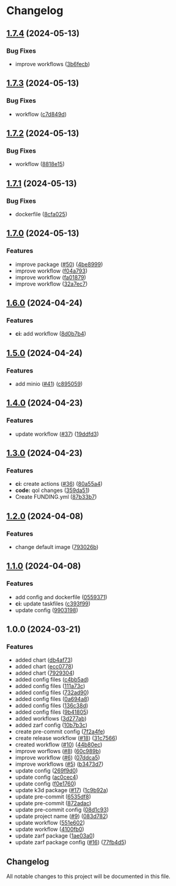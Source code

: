 # Changelog

## [1.7.4](https://github.com/beholdenkey/forge-package-k3d/compare/v1.7.3...v1.7.4) (2024-05-13)


### Bug Fixes

* improve workflows ([3b6fecb](https://github.com/beholdenkey/forge-package-k3d/commit/3b6fecb8ad04f2a9c87ade952c7e4b3affa17419))

## [1.7.3](https://github.com/beholdenkey/forge-package-k3d/compare/v1.7.2...v1.7.3) (2024-05-13)


### Bug Fixes

* workflow ([c7d849d](https://github.com/beholdenkey/forge-package-k3d/commit/c7d849dd19d233876cdc88a7c3c0f8b4777ec717))

## [1.7.2](https://github.com/beholdenkey/forge-package-k3d/compare/v1.7.1...v1.7.2) (2024-05-13)


### Bug Fixes

* workflow ([8818e15](https://github.com/beholdenkey/forge-package-k3d/commit/8818e15b174e9c23c534578b6d2b8a0d87c6882a))

## [1.7.1](https://github.com/beholdenkey/forge-package-k3d/compare/v1.7.0...v1.7.1) (2024-05-13)


### Bug Fixes

* dockerfile ([8cfa025](https://github.com/beholdenkey/forge-package-k3d/commit/8cfa0250b3feca36d8967156e26d77ed9ceb217c))

## [1.7.0](https://github.com/beholdenkey/forge-package-k3d/compare/v1.6.0...v1.7.0) (2024-05-13)


### Features

* improve package ([#50](https://github.com/beholdenkey/forge-package-k3d/issues/50)) ([4be8999](https://github.com/beholdenkey/forge-package-k3d/commit/4be89991f12c627b435a7df5502cc6a84eefc8f3))
* improve workflow ([f04a793](https://github.com/beholdenkey/forge-package-k3d/commit/f04a79371f9ce9dca511eef287b3ec38a3cc84e8))
* improve workflow ([fa01879](https://github.com/beholdenkey/forge-package-k3d/commit/fa01879baacce90f445ed3c4ec1526e6aa69f12c))
* improve workflow ([32a7ec7](https://github.com/beholdenkey/forge-package-k3d/commit/32a7ec76a23a205c7717821a637f26e488c17bad))

## [1.6.0](https://github.com/beholdenkey/forge-package-k3d/compare/v1.5.0...v1.6.0) (2024-04-24)


### Features

* **ci:** add workflow ([8d0b7b4](https://github.com/beholdenkey/forge-package-k3d/commit/8d0b7b4f2f6a52e72949661c2121bccb0c024dc1))

## [1.5.0](https://github.com/beholdenkey/forge-package-k3d/compare/v1.4.0...v1.5.0) (2024-04-24)


### Features

* add minio ([#41](https://github.com/beholdenkey/forge-package-k3d/issues/41)) ([c895059](https://github.com/beholdenkey/forge-package-k3d/commit/c895059eb8966763913c029870c54b345162c2fa))

## [1.4.0](https://github.com/beholdenkey/forge-package-k3d/compare/v1.3.0...v1.4.0) (2024-04-23)

### Features

- update workflow ([#37](https://github.com/beholdenkey/forge-package-k3d/issues/37)) ([19ddfd3](https://github.com/beholdenkey/forge-package-k3d/commit/19ddfd39fe3af617edf0357f9c6081bcf615fc27))

## [1.3.0](https://github.com/beholdenkey/forge-package-k3d/compare/v1.2.0...v1.3.0) (2024-04-23)

### Features

- **ci:** create actions ([#36](https://github.com/beholdenkey/forge-package-k3d/issues/36)) ([80a55a4](https://github.com/beholdenkey/forge-package-k3d/commit/80a55a4ae4e0f0187e09ff9968c833f649f298c5))
- **code:** qol changes ([359da51](https://github.com/beholdenkey/forge-package-k3d/commit/359da51f4ed15f619c55e600be70302cc463810b))
- Create FUNDING.yml ([87b33b7](https://github.com/beholdenkey/forge-package-k3d/commit/87b33b7d34de6ce521e7e244155a26b1c69b80ae))

## [1.2.0](https://github.com/beholdenkey/zarf-package-k3d/compare/v1.1.0...v1.2.0) (2024-04-08)

### Features

- change default image ([793026b](https://github.com/beholdenkey/zarf-package-k3d/commit/793026b3f1b0d41b934f0438223322c99408c0cb))

## [1.1.0](https://github.com/beholdenkey/zarf-package-k3d/compare/v1.0.0...v1.1.0) (2024-04-08)

### Features

- add config and dockerfile ([0559371](https://github.com/beholdenkey/zarf-package-k3d/commit/05593718cb8985af9c77c85c62c510102a4012ce))
- **ci:** update taskfiles ([c393f99](https://github.com/beholdenkey/zarf-package-k3d/commit/c393f99cf3d04269a55f3ecd0c00dadd89af9c04))
- update config ([9903198](https://github.com/beholdenkey/zarf-package-k3d/commit/9903198e1e54935d71a3d5e5939ff4c6cbb0a3ca))

## 1.0.0 (2024-03-21)

### Features

- added chart ([db4af73](https://github.com/beholdenkey/zarf-package-k3d/commit/db4af731a194b6b6f4b5f3249e18e23fa78c733a))
- added chart ([ecc0778](https://github.com/beholdenkey/zarf-package-k3d/commit/ecc07787f5d05d7525e91a97ac082e3620fb60ec))
- added chart ([7929304](https://github.com/beholdenkey/zarf-package-k3d/commit/7929304b62e8bfde5448a904523a07e6dfa3df5e))
- added config files ([c4bb5ad](https://github.com/beholdenkey/zarf-package-k3d/commit/c4bb5ad2b668935c0bee18c41616f1d57fdfb91e))
- added config files ([111a73c](https://github.com/beholdenkey/zarf-package-k3d/commit/111a73cf45d32d961cccac8712d5e83d1febc852))
- added config files ([732ad90](https://github.com/beholdenkey/zarf-package-k3d/commit/732ad90ef647d68dc06f248a6c47a5fef0d55f89))
- added config files ([0a694a8](https://github.com/beholdenkey/zarf-package-k3d/commit/0a694a8531e811aea3e9cc93f48e845a39d8695a))
- added config files ([136c38d](https://github.com/beholdenkey/zarf-package-k3d/commit/136c38d42178443fefb1d7a4385910e0c07a3141))
- added config files ([9b41805](https://github.com/beholdenkey/zarf-package-k3d/commit/9b418051e0afea12f6a14928d0a32ba05671511f))
- added workflows ([3d277ab](https://github.com/beholdenkey/zarf-package-k3d/commit/3d277ab8c44d8bc9dd2a97a460564bd8c5cd87fa))
- added zarf config ([10b7b3c](https://github.com/beholdenkey/zarf-package-k3d/commit/10b7b3c53895d6b692ed530922e62e235a727fb4))
- create pre-commit config ([7f2a4fe](https://github.com/beholdenkey/zarf-package-k3d/commit/7f2a4feed4aa1689eea76d7bc35c85187739805b))
- create release workflow ([#18](https://github.com/beholdenkey/zarf-package-k3d/issues/18)) ([31c7566](https://github.com/beholdenkey/zarf-package-k3d/commit/31c7566c950ba9b940a72d0ae0df92d4ff098eca))
- created workflow ([#10](https://github.com/beholdenkey/zarf-package-k3d/issues/10)) ([44b80ec](https://github.com/beholdenkey/zarf-package-k3d/commit/44b80ec9d6cf4bcae3ba857fbf07632951514b9a))
- improve worflows ([#8](https://github.com/beholdenkey/zarf-package-k3d/issues/8)) ([60c989b](https://github.com/beholdenkey/zarf-package-k3d/commit/60c989b08e0a666d194f6cd7749cc505c092b9f6))
- improve workflow ([#6](https://github.com/beholdenkey/zarf-package-k3d/issues/6)) ([07ddca5](https://github.com/beholdenkey/zarf-package-k3d/commit/07ddca5a73da24258de1ad1e5613bf922d94b90e))
- improve workflows ([#5](https://github.com/beholdenkey/zarf-package-k3d/issues/5)) ([b3473d7](https://github.com/beholdenkey/zarf-package-k3d/commit/b3473d7eb6eb4fa912cae75ae6866fc452526856))
- update config ([269f9d0](https://github.com/beholdenkey/zarf-package-k3d/commit/269f9d0d4e1a1e29573798a3edc28c031879ca69))
- update config ([ac0cec4](https://github.com/beholdenkey/zarf-package-k3d/commit/ac0cec47c00a49f425b075d23b074e678bd2a65a))
- update config ([f0e1760](https://github.com/beholdenkey/zarf-package-k3d/commit/f0e17603349ce8440a9d11522538e2b87220ae48))
- update k3d package ([#17](https://github.com/beholdenkey/zarf-package-k3d/issues/17)) ([1c9b92a](https://github.com/beholdenkey/zarf-package-k3d/commit/1c9b92aa1e201f1d60c8cf365d140370cee99f52))
- update pre-commit ([6535df8](https://github.com/beholdenkey/zarf-package-k3d/commit/6535df81fb3cddd677afcaf121b4b5b114383fff))
- update pre-commit ([872adac](https://github.com/beholdenkey/zarf-package-k3d/commit/872adacfd7cca4f2ef1c4a9be9843badebbd41cc))
- update pre-commit config ([08d1c93](https://github.com/beholdenkey/zarf-package-k3d/commit/08d1c93c6c743f329b3177be0a261416910179dd))
- update project name ([#9](https://github.com/beholdenkey/zarf-package-k3d/issues/9)) ([083d782](https://github.com/beholdenkey/zarf-package-k3d/commit/083d7827848636dc20995775f661553eb16153e5))
- update workflow ([551e602](https://github.com/beholdenkey/zarf-package-k3d/commit/551e602a3812bbd95beb108cf0cb08419273f4cf))
- update workflow ([4100fb0](https://github.com/beholdenkey/zarf-package-k3d/commit/4100fb0883e6557a33db16ef4905d17e6b5a5d20))
- update zarf package ([1ae03a0](https://github.com/beholdenkey/zarf-package-k3d/commit/1ae03a0da4d83df9f61dac27a54abd2bce595f97))
- update zarf package config ([#16](https://github.com/beholdenkey/zarf-package-k3d/issues/16)) ([77fb4d5](https://github.com/beholdenkey/zarf-package-k3d/commit/77fb4d534ec2f68cbb08ccb3ecb46372fe0f8ec1))

## Changelog

All notable changes to this project will be documented in this file.
